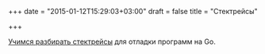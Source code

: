 +++
date = "2015-01-12T15:29:03+03:00"
draft = false
title = "Стектрейсы"

+++

<p><a href="http://www.goinggo.net/2015/01/stack-traces-in-go.html">Учимся разбирать стектрейсы</a> для отладки программ на Go.</p>

